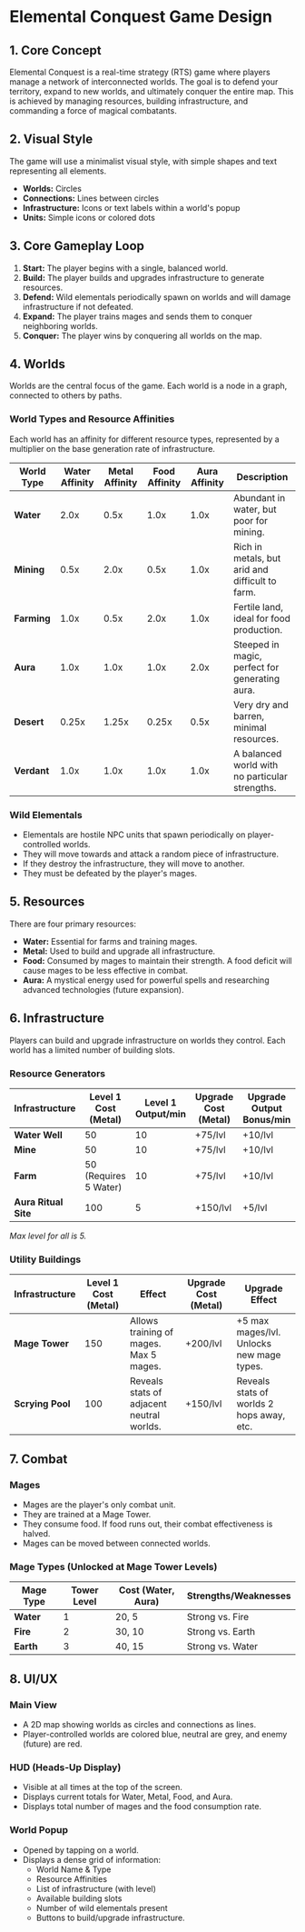 
# Elemental Conquest Game Design

## 1. Core Concept

Elemental Conquest is a real-time strategy (RTS) game where players manage a network of interconnected worlds. The goal is to defend your territory, expand to new worlds, and ultimately conquer the entire map. This is achieved by managing resources, building infrastructure, and commanding a force of magical combatants.

## 2. Visual Style

The game will use a minimalist visual style, with simple shapes and text representing all elements.
- **Worlds:** Circles
- **Connections:** Lines between circles
- **Infrastructure:** Icons or text labels within a world's popup
- **Units:** Simple icons or colored dots

## 3. Core Gameplay Loop

1.  **Start:** The player begins with a single, balanced world.
2.  **Build:** The player builds and upgrades infrastructure to generate resources.
3.  **Defend:** Wild elementals periodically spawn on worlds and will damage infrastructure if not defeated.
4.  **Expand:** The player trains mages and sends them to conquer neighboring worlds.
5.  **Conquer:** The player wins by conquering all worlds on the map.

## 4. Worlds

Worlds are the central focus of the game. Each world is a node in a graph, connected to others by paths.

### World Types and Resource Affinities

Each world has an affinity for different resource types, represented by a multiplier on the base generation rate of infrastructure.

| World Type    | Water Affinity | Metal Affinity | Food Affinity | Aura Affinity | Description                                         |
|---------------|----------------|----------------|---------------|---------------|-----------------------------------------------------|
| **Water**     | 2.0x           | 0.5x           | 1.0x          | 1.0x          | Abundant in water, but poor for mining.             |
| **Mining**    | 0.5x           | 2.0x           | 0.5x          | 1.0x          | Rich in metals, but arid and difficult to farm.     |
| **Farming**   | 1.0x           | 0.5x           | 2.0x          | 1.0x          | Fertile land, ideal for food production.            |
| **Aura**      | 1.0x           | 1.0x           | 1.0x          | 2.0x          | Steeped in magic, perfect for generating aura.      |
| **Desert**    | 0.25x          | 1.25x          | 0.25x         | 0.5x          | Very dry and barren, minimal resources.             |
| **Verdant**   | 1.0x           | 1.0x           | 1.0x          | 1.0x          | A balanced world with no particular strengths.      |

### Wild Elementals

-   Elementals are hostile NPC units that spawn periodically on player-controlled worlds.
-   They will move towards and attack a random piece of infrastructure.
-   If they destroy the infrastructure, they will move to another.
-   They must be defeated by the player's mages.

## 5. Resources

There are four primary resources:

-   **Water:** Essential for farms and training mages.
-   **Metal:** Used to build and upgrade all infrastructure.
-   **Food:** Consumed by mages to maintain their strength. A food deficit will cause mages to be less effective in combat.
-   **Aura:** A mystical energy used for powerful spells and researching advanced technologies (future expansion).

## 6. Infrastructure

Players can build and upgrade infrastructure on worlds they control. Each world has a limited number of building slots.

### Resource Generators

| Infrastructure      | Level 1 Cost (Metal) | Level 1 Output/min | Upgrade Cost (Metal) | Upgrade Output Bonus/min |
|---------------------|----------------------|--------------------|----------------------|--------------------------|
| **Water Well**      | 50                   | 10                 | +75/lvl              | +10/lvl                  |
| **Mine**            | 50                   | 10                 | +75/lvl              | +10/lvl                  |
| **Farm**            | 50 (Requires 5 Water)| 10                 | +75/lvl              | +10/lvl                  |
| **Aura Ritual Site**| 100                  | 5                  | +150/lvl             | +5/lvl                   |

*Max level for all is 5.*

### Utility Buildings

| Infrastructure | Level 1 Cost (Metal) | Effect                                       | Upgrade Cost (Metal) | Upgrade Effect                               |
|----------------|----------------------|----------------------------------------------|----------------------|----------------------------------------------|
| **Mage Tower** | 150                  | Allows training of mages. Max 5 mages.       | +200/lvl             | +5 max mages/lvl. Unlocks new mage types.    |
| **Scrying Pool**| 100                  | Reveals stats of adjacent neutral worlds.    | +150/lvl             | Reveals stats of worlds 2 hops away, etc.    |

## 7. Combat

### Mages

-   Mages are the player's only combat unit.
-   They are trained at a Mage Tower.
-   They consume food. If food runs out, their combat effectiveness is halved.
-   Mages can be moved between connected worlds.

### Mage Types (Unlocked at Mage Tower Levels)

| Mage Type | Tower Level | Cost (Water, Aura) | Strengths/Weaknesses |
|-----------|-------------|--------------------|----------------------|
| **Water** | 1           | 20, 5              | Strong vs. Fire      |
| **Fire**  | 2           | 30, 10             | Strong vs. Earth     |
| **Earth** | 3           | 40, 15             | Strong vs. Water     |

## 8. UI/UX

### Main View

-   A 2D map showing worlds as circles and connections as lines.
-   Player-controlled worlds are colored blue, neutral are grey, and enemy (future) are red.

### HUD (Heads-Up Display)

-   Visible at all times at the top of the screen.
-   Displays current totals for Water, Metal, Food, and Aura.
-   Displays total number of mages and the food consumption rate.

### World Popup

-   Opened by tapping on a world.
-   Displays a dense grid of information:
    -   World Name & Type
    -   Resource Affinities
    -   List of infrastructure (with level)
    -   Available building slots
    -   Number of wild elementals present
    -   Buttons to build/upgrade infrastructure.
